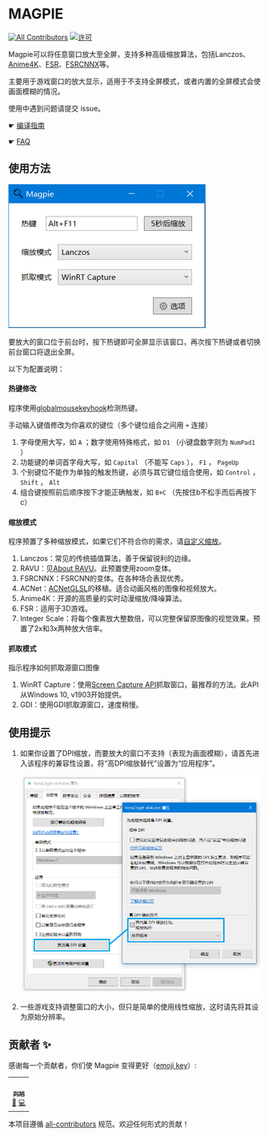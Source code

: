 # MAGPIE

[![All Contributors](https://img.shields.io/github/all-contributors/Blinue/Magpie)](#contributors-)
[![许可](https://img.shields.io/github/license/Blinue/Magpie)](./LICENSE)

Magpie可以将任意窗口放大至全屏，支持多种高级缩放算法，包括Lanczos、[Anime4K](https://github.com/bloc97/Anime4K)、[FSR](https://github.com/GPUOpen-Effects/FidelityFX-FSR)、[FSRCNNX](https://github.com/igv/FSRCNN-TensorFlow)等。

主要用于游戏窗口的放大显示，适用于不支持全屏模式，或者内置的全屏模式会使画面模糊的情况。

使用中遇到问题请提交 issue。

☛ [编译指南](https://github.com/Blinue/Magpie/wiki/编译指南)

☛ [FAQ](https://github.com/Blinue/Magpie/wiki/FAQ)

## 使用方法

![窗口截图](img/窗口截图.png)

要放大的窗口位于前台时，按下热键即可全屏显示该窗口，再次按下热键或者切换前台窗口将退出全屏。

以下为配置说明：

#### 热键修改

程序使用[globalmousekeyhook](https://github.com/gmamaladze/globalmousekeyhook)检测热键。

手动输入键值修改为你喜欢的键位（多个键位组合之间用 `+` 连接）

1. 字母使用大写，如 `A` ；数字使用特殊格式，如 `D1` （小键盘数字则为 `NumPad1` ）
2. 功能键的单词首字母大写，如 `Capital` （不能写 `Caps` ）， `F1` ， `PageUp`
3. 个别键位不能作为单独的触发热键，必须与其它键位组合使用，如 `Control` ， `Shift` ， `Alt`
4. 组合键按照前后顺序按下才能正确触发，如 `B+C` （先按住b不松手而后再按下c）

#### 缩放模式

程序预置了多种缩放模式，如果它们不符合你的需求，请[自定义缩放](https://github.com/Blinue/Magpie/wiki/%E8%87%AA%E5%AE%9A%E4%B9%89%E7%BC%A9%E6%94%BE)。

1. Lanczos：常见的传统插值算法，善于保留锐利的边缘。
2. RAVU：见[About RAVU](https://github.com/bjin/mpv-prescalers#about-ravu)。此预置使用zoom变体。
3. FSRCNNX：FSRCNN的变体。在各种场合表现优秀。
4. ACNet：[ACNetGLSL](https://github.com/TianZerL/ACNetGLSL)的移植。适合动画风格的图像和视频放大。
5. Anime4K：开源的高质量的实时动漫缩放/降噪算法。
6. FSR：适用于3D游戏。
7. Integer Scale：将每个像素放大整数倍，可以完整保留原图像的视觉效果。预置了2x和3x两种放大倍率。

#### 抓取模式

指示程序如何抓取源窗口图像

1. WinRT Capture：使用[Screen Capture API](https://docs.microsoft.com/en-us/windows/uwp/audio-video-camera/screen-capture)抓取窗口，最推荐的方法。此API从Windows 10, v1903开始提供。
2. GDI：使用GDI抓取源窗口，速度稍慢。

## 使用提示

1. 如果你设置了DPI缩放，而要放大的窗口不支持（表现为画面模糊），请首先进入该程序的兼容性设置，将“高DPI缩放替代”设置为“应用程序”。

   ![高DPI设置](img/高DPI设置.png)

2. 一些游戏支持调整窗口的大小，但只是简单的使用线性缩放，这时请先将其设为原始分辨率。

## 贡献者 ✨

感谢每一个贡献者，你们使 Magpie 变得更好（[emoji key](https://allcontributors.org/docs/en/emoji-key)）:

<!-- ALL-CONTRIBUTORS-LIST:START - Do not remove or modify this section -->
<!-- prettier-ignore-start -->
<!-- markdownlint-disable -->
<table>
  <tr>
    <td align="center"><a href="https://github.com/Blinue"><img src="https://avatars.githubusercontent.com/u/34770031?v=4?s=100" width="100px;" alt=""/><br /><sub><b>刘旭</b></sub></a><br /><a href="#maintenance-Blinue" title="Maintenance">🚧</a> <a href="https://github.com/Blinue/Magpie/commits?author=Blinue" title="Code">💻</a></td>
  </tr>
</table>

<!-- markdownlint-restore -->
<!-- prettier-ignore-end -->

<!-- ALL-CONTRIBUTORS-LIST:END -->

本项目遵循 [all-contributors](https://github.com/all-contributors/all-contributors) 规范。欢迎任何形式的贡献！
